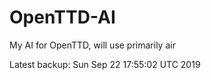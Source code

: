 # OpenTTD-AI
My AI for OpenTTD, will use primarily air

Latest backup: Sun Sep 22 17:55:02 UTC 2019

